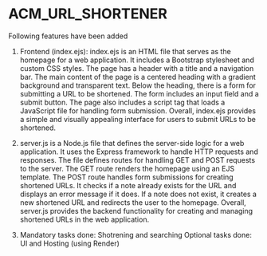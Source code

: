 # ACM_URL_SHORTENER
Following features have been added
1) Frontend (index.ejs): index.ejs is an HTML file that serves as the homepage for a web application. It includes a Bootstrap stylesheet and custom CSS styles. The page has a header with a title and a navigation bar. The main content of the page is a centered heading with a gradient background and transparent text. Below the heading, there is a form for submitting a URL to be shortened. The form includes an input field and a submit button. The page also includes a script tag that loads a JavaScript file for handling form submission. Overall, index.ejs provides a simple and visually appealing interface for users to submit URLs to be shortened.

2) server.js is a Node.js file that defines the server-side logic for a web application. It uses the Express framework to handle HTTP requests and responses. The file defines routes for handling GET and POST requests to the server. The GET route renders the homepage using an EJS template. The POST route handles form submissions for creating shortened URLs. It checks if a note already exists for the URL and displays an error message if it does. If a note does not exist, it creates a new shortened URL and redirects the user to the homepage. Overall, server.js provides the backend functionality for creating and managing shortened URLs in the web application.

3) Mandatory tasks done: Shotrening and searching
   Optional tasks done: UI and Hosting (using Render)
